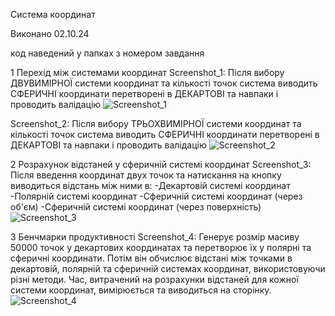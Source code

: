 Система координат

Виконано 02.10.24

код наведений у папках з номером завдання

1 Перехід між системами координат
Screenshot_1: Після вибору ДВУВИМІРНОЇ системи координат та кількості точок система виводить СФЕРИЧНІ координати перетворені в ДЕКАРТОВІ та навпаки і проводить валідацію
![Screenshot_1](https://github.com/user-attachments/assets/f4969bb3-0b4e-49e4-92f2-a5784b8bb984)

Screenshot_2: Після вибору ТРЬОХВИМІРНОЇ системи координат та кількості точок система виводить СФЕРИЧНІ координати перетворені в ДЕКАРТОВІ та навпаки і проводить валідацію
![Screenshot_2](https://github.com/user-attachments/assets/089487dc-21ab-426f-bb84-21972082d34b)

2 Розрахунок відстаней у сферичній системі координат
     Screenshot_3: Після введення координат двух точок та натискання на кнопку виводиться відстань між ними в:
     -Декартовій системі координат
     -Полярній системі координат
     -Сферичній системі координат (через об'єм)
     -Сферичній системі координат (через поверхність)
![Screenshot_3](https://github.com/user-attachments/assets/8ae9a637-c76a-46c3-b5d9-33e20f94c686)

3 Бенчмарки продуктивності
     Screenshot_4:  Генерує розмір масиву 50000 точок у декартових координатах та перетворює їх у полярні та сферичні координати. Потім він обчислює відстані між точками в декартовій, полярній та сферичній системах координат, використовуючи різні методи. Час, витрачений на розрахунки відстаней для кожної системи координат, вимірюється та виводиться на сторінку.![Screenshot_4](https://github.com/user-attachments/assets/0bec2560-7d5f-46f4-ba10-13ade841d42a)
